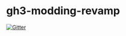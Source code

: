 # gh3-modding-revamp

[![Gitter](https://badges.gitter.im/SpicyModsClub/gh3-modding-revamp.svg)](https://gitter.im/SpicyModsClub/gh3-modding-revamp?utm_source=badge&utm_medium=badge&utm_campaign=pr-badge&utm_content=badge)